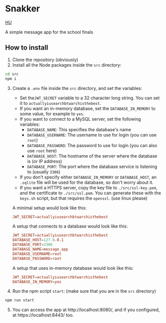 # Snakker

[HU](README_HU.md)

A simple message app for the school finals

## How to install

1. Clone the repository (obviously)
2. Install all the Node packages inside the `src` directory:
```sh
cd src
npm i
```
3. Create a `.env` file inside the `src` directory, and set the variables:
    - Set the`JWT_SECRET` variable to a 32 character long string. You can set it to `actuallyiusearchbtwarchisthebest`.
    - If you want an in-memory database, set the `DATABASE_IN_MEMORY` to some value, for example to `yes`.
    - If you want to connect to a MySQL server, set the following variables:
        - `DATABASE_NAME`: This specifies the database's name
        - `DATABASE_USERNAME`: The username to use for login (you can use `root`)
        - `DATABASE_PASSWORD`: The password to use for login (you can also use `root` here)
        - `DATABASE_HOST`: The hostname of the server where the database is (or IP address)
        - `DATABASE_PORT`: The port where the database service is listening to (usually `3306`)
    - If you don't specify either `DATABASE_IN_MEMORY` or `DATABASE_HOST`, an `.sqlite` file will be used for the database, so don't worry about it.
    - If you want a HTTPS server, copy the key file to `./src/ssl-key.pem`, and the certificate to `./src/ssl.pem`. You can generate these with the `keys.sh` script, but that requires the `openssl`. (use linux please)

    A minimal setup would look like this:
    ```conf
    JWT_SECRET=actuallyiusearchbtwarchisthebest
    ```

    A setup that connects to a database would look like this:
    ```conf
    JWT_SECRET=actuallyiusearchbtwarchisthebest
    DATABASE_HOST=127.0.0.1
    DATABASE_PORT=3306
    DATABASE_NAME=message_app
    DATABASE_USERNAME=root
    DATABASE_PASSWORD=root
    ```

    A setup that uses in-memory database would look like this:
    ```conf
    JWT_SECRET=actuallyiusearchbtwarchisthebest
    DATABASE_IN_MEMORY=yes
    ```

4. Run the npm script `start`: (make sure that you are in the `src` directory)
```sh
npm run start
```
5. You can access the app at http://localhost:8080/, and if you configured, at https://localhost:8443/ too.

